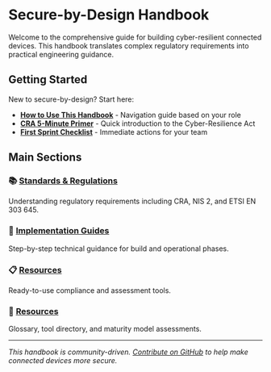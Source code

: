 # Secure-by-Design Handbook

Welcome to the comprehensive guide for building cyber-resilient connected devices. This handbook translates complex regulatory requirements into practical engineering guidance.

## Getting Started

New to secure-by-design? Start here:

- **[How to Use This Handbook](./quick-start/how-to-use-handbook.md)** - Navigation guide based on your role
- **[CRA 5-Minute Primer](./quick-start/cra-primer.md)** - Quick introduction to the Cyber-Resilience Act
- **[First Sprint Checklist](./quick-start/first-sprint-checklist.md)** - Immediate actions for your team

## Main Sections

### 📚 [Standards & Regulations](./standards/index.md)
Understanding regulatory requirements including CRA, NIS 2, and ETSI EN 303 645.

### 🔧 [Implementation Guides](./implementation/index.md)
Step-by-step technical guidance for build and operational phases.

### 📋 [Resources](./resources/index.md)
Ready-to-use compliance and assessment tools.

### 🔗 [Resources](./resources/reference/index.md)
Glossary, tool directory, and maturity model assessments.

---

*This handbook is community-driven. [Contribute on GitHub](https://github.com/sbd-community/handbook) to help make connected devices more secure.* 